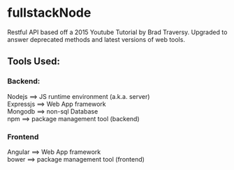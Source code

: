 # fullstackNode
Restful API based off a 2015 Youtube Tutorial by Brad Traversy.  Upgraded to answer deprecated methods and latest versions of web tools.

## Tools Used:
### Backend:
Nodejs ==> JS runtime environment (a.k.a. server)  
Expressjs ==> Web App framework  
Mongodb ==> non-sql Database  
npm ==> package management tool (backend)  

### Frontend
Angular ==> Web App framework   
bower ==> package management tool (frontend)   


